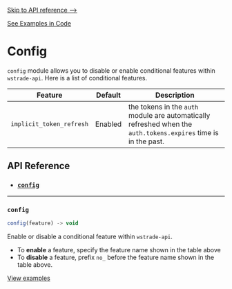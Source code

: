 

[Skip to API reference -->](#api-reference)

[See Examples in Code](/docs/config/examples.js)

Config
===
`config` module allows you to disable or enable conditional features within `wstrade-api`. Here is a list of conditional features.

| Feature | Default | Description |
|--|--|--|
| `implicit_token_refresh` | Enabled | the tokens in the `auth` module are automatically refreshed when the `auth.tokens.expires` time is in the past. |

<a id="#api-reference"></a>

API Reference
---
* ### [`config`](#config)
---

<a id="config"></a>
### `config`

```javascript
config(feature) -> void
```

Enable or disable a conditional feature within `wstrade-api`.
* To **enable** a feature, specify the feature name shown in the table above
* To **disable** a feature, prefix `no_` before the feature name shown in the table above.

[View examples](/docs/config/examples.js)
